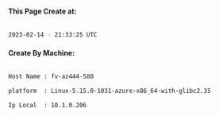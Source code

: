 
   
#### This Page Create at:

```bash

2023-02-14 - 21:33:25 UTC

```

#### Create By Machine:

```bash

Host Name : fv-az444-580

platform  : Linux-5.15.0-1031-azure-x86_64-with-glibc2.35

Ip Local  : 10.1.0.206

```

